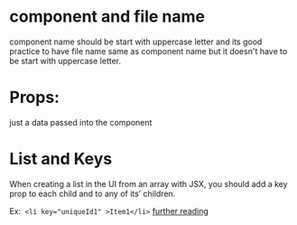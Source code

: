 # component and file name

component name should be start with uppercase letter and its good practice to have file name same as component name but it doesn't have to be start with uppercase letter.

# Props:

just a data passed into the component

# List and Keys

When creating a list in the UI from an array with JSX, you should add a key prop to each child and to any of its’ children.

Ex:` <li key="uniqueId1" >Item1</li>`
[further reading](https://sentry.io/answers/unique-key-prop/)
